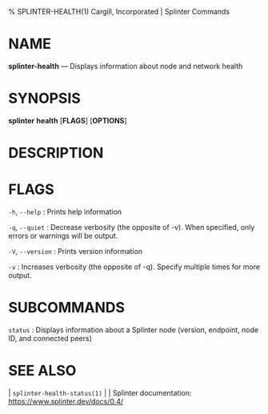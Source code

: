 % SPLINTER-HEALTH(1) Cargill, Incorporated | Splinter Commands
<!--
  Copyright 2018-2021 Cargill Incorporated
  Licensed under Creative Commons Attribution 4.0 International License
  https://creativecommons.org/licenses/by/4.0/
-->

NAME
====

**splinter-health** — Displays information about node and network health

SYNOPSIS
========

**splinter** **health** \[**FLAGS**\] \[**OPTIONS**\]

DESCRIPTION
===========


FLAGS
=====

`-h`, `--help`
: Prints help information

`-q`, `--quiet`
: Decrease verbosity (the opposite of -v). When specified, only errors or
  warnings will be output.

`-V`, `--version`
: Prints version information

`-v`
: Increases verbosity (the opposite of -q). Specify multiple times for more
  output.


SUBCOMMANDS
===========

`status`
: Displays information about a Splinter node (version, endpoint, node ID,
  and connected peers)

SEE ALSO
========
| `splinter-health-status(1)`
|
| Splinter documentation: https://www.splinter.dev/docs/0.4/
